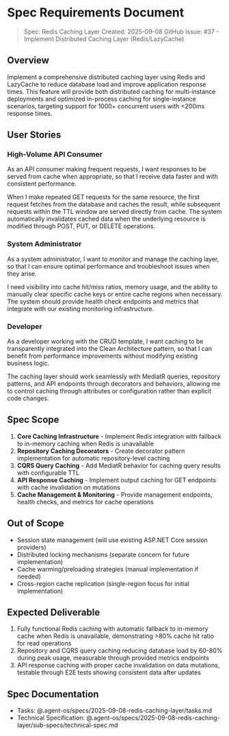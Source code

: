 # Spec Requirements Document

> Spec: Redis Caching Layer
> Created: 2025-09-08
> GitHub Issue: #37 - Implement Distributed Caching Layer (Redis/LazyCache)

## Overview

Implement a comprehensive distributed caching layer using Redis and LazyCache to reduce database load and improve application response times. This feature will provide both distributed caching for multi-instance deployments and optimized in-process caching for single-instance scenarios, targeting support for 1000+ concurrent users with <200ms response times.

## User Stories

### High-Volume API Consumer

As an API consumer making frequent requests, I want responses to be served from cache when appropriate, so that I receive data faster and with consistent performance.

When I make repeated GET requests for the same resource, the first request fetches from the database and caches the result, while subsequent requests within the TTL window are served directly from cache. The system automatically invalidates cached data when the underlying resource is modified through POST, PUT, or DELETE operations.

### System Administrator

As a system administrator, I want to monitor and manage the caching layer, so that I can ensure optimal performance and troubleshoot issues when they arise.

I need visibility into cache hit/miss ratios, memory usage, and the ability to manually clear specific cache keys or entire cache regions when necessary. The system should provide health check endpoints and metrics that integrate with our existing monitoring infrastructure.

### Developer

As a developer working with the CRUD template, I want caching to be transparently integrated into the Clean Architecture pattern, so that I can benefit from performance improvements without modifying existing business logic.

The caching layer should work seamlessly with MediatR queries, repository patterns, and API endpoints through decorators and behaviors, allowing me to control caching through attributes or configuration rather than explicit code changes.

## Spec Scope

1. **Core Caching Infrastructure** - Implement Redis integration with fallback to in-memory caching when Redis is unavailable
2. **Repository Caching Decorators** - Create decorator pattern implementation for automatic repository-level caching
3. **CQRS Query Caching** - Add MediatR behavior for caching query results with configurable TTL
4. **API Response Caching** - Implement output caching for GET endpoints with cache invalidation on mutations
5. **Cache Management & Monitoring** - Provide management endpoints, health checks, and metrics for cache operations

## Out of Scope

- Session state management (will use existing ASP.NET Core session providers)
- Distributed locking mechanisms (separate concern for future implementation)
- Cache warming/preloading strategies (manual implementation if needed)
- Cross-region cache replication (single-region focus for initial implementation)

## Expected Deliverable

1. Fully functional Redis caching with automatic fallback to in-memory cache when Redis is unavailable, demonstrating >80% cache hit ratio for read operations
2. Repository and CQRS query caching reducing database load by 60-80% during peak usage, measurable through provided metrics endpoints
3. API response caching with proper cache invalidation on data mutations, testable through E2E tests showing consistent data after updates

## Spec Documentation

- Tasks: @.agent-os/specs/2025-09-08-redis-caching-layer/tasks.md
- Technical Specification: @.agent-os/specs/2025-09-08-redis-caching-layer/sub-specs/technical-spec.md